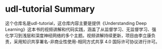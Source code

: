 # udl-tutorial Summary

这个仓库名是udl-tutorial，这仓库内容主要是提供《Understanding Deep Learning》这本书的视频讲解和代码实践，涵盖了从监督学习、无监督学习、强化学习到浅层和深度神经网络的多个主题。视频讲解持续更新，项目由李立康负责，采用知识共享署名-非商业性使用-相同方式共享 4.0 国际许可协议进行许可。